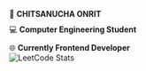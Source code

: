 <div>
          <ul style="list-style: none; padding: 0; margin: 0;">
      <li style="margin-bottom: 10px;">&#128119; <strong>CHITSANUCHA ONRIT</strong></li>
      <li style="margin-bottom: 10px;">&#128187; <strong>Computer Engineering Student</strong></li>
      <li>&#127760; <strong>Currently Frontend Developer</strong></li>
    </ul>
      <img src="https://leetcard.jacoblin.cool/BB1G1016?theme=dark&font=ABeeZee" alt="LeetCode Stats"/>
</div>

